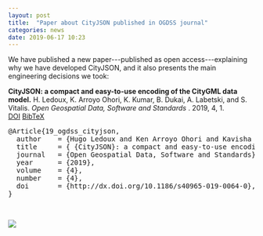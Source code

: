 ```yaml
---
layout: post
title:  "Paper about CityJSON published in OGDSS journal"
categories: news
date: 2019-06-17 10:23
---
```


We have published a new paper---published as open access---explaining why we have developed CityJSON, and it also presents the main engineering decisions we took:

<div class="filteredelement"><strong> CityJSON: a compact and easy-to-use encoding of the CityGML data model.</strong> H. Ledoux, K. Arroyo Ohori, K. Kumar, B. Dukai, A. Labetski, and S. Vitalis.<em> Open Geospatial Data, Software and Standards </em>. 2019, 4, 1. <br/><a href="https://doi.org/10.1186/s40965-019-0064-0"><i class="fas fa-external-link-alt"></i> DOI</a> <a href="#myref" data-toggle="collapse"><i class="fas fa-caret-square-down"></i> BibTeX</a> <div id="myref" class="collapse" tabindex="-1"><pre class="bibtex">@Article{19_ogdss_cityjson,
  author    = {Hugo Ledoux and Ken Arroyo Ohori and Kavisha Kumar and Bal{\'{a}}zs Dukai and Anna Labetski and Stelios Vitalis},
  title     = { {CityJSON}: a compact and easy-to-use encoding of the {CityGML} data model},
  journal   = {Open Geospatial Data, Software and Standards},
  year      = {2019},
  volume    = {4},
  number    = {4},
  doi       = {http://dx.doi.org/10.1186/s40965-019-0064-0},
}</pre></div></div>


<br>


<a href="http://dx.doi.org/10.1186/s40965-019-0064-0"><img src="{{ site.baseurl }}/img/2019/cityjson-paper.png"/></a><br/>
